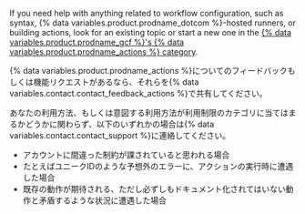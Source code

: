 If you need help with anything related to workflow configuration, such as syntax, {% data variables.product.prodname_dotcom %}-hosted runners, or building actions, look for an existing topic or start a new one in the [{% data variables.product.prodname_gcf %}'s {% data variables.product.prodname_actions %} category](https://github.community/c/code-to-cloud/github-actions/41).

{% data variables.product.prodname_actions %}についてのフィードバックもしくは機能リクエストがあるなら、それらを{% data variables.contact.contact_feedback_actions %}で共有してください。

あなたの利用方法、もしくは意図する利用方法が利用制限のカテゴリに当てはまるかどうかに関わらず、以下のいずれかの場合は{% data variables.contact.contact_support %}に連絡してください。

* アカウントに間違った制約が課されていると思われる場合
* たとえばユニークIDのような予想外のエラーに、アクションの実行時に遭遇した場合
* 既存の動作が期待される、ただし必ずしもドキュメント化されてはいない動作と矛盾するような状況に遭遇した場合
